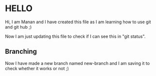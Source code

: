 # HELLO

Hi, I am Manan and I have created this file as I am learning how to use git and git hub ;)

Now I am just updating this file to check if I can see this in "git status".

## Branching

Now I have made a new branch named new-branch and I am saving it to check whether it works or not ;)
